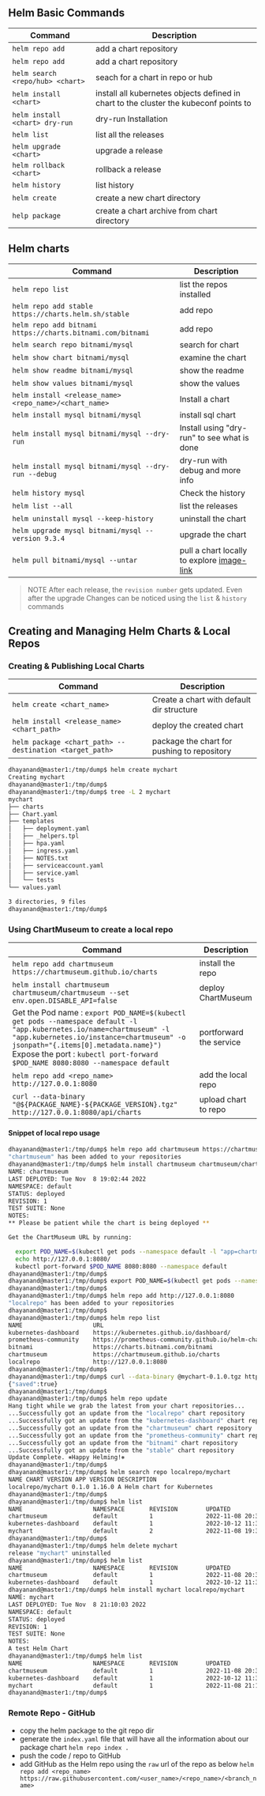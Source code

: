 ## Helm Basic Commands

|Command|Description|
|--|--|
|`helm repo add`| add a chart repository|
|`helm repo add`|add a chart repository|
|`helm search <repo/hub> <chart>`|seach for a chart in repo or hub|
|`helm install <chart>`|install all kubernetes objects defined in chart to the cluster the kubeconf points to |
|`helm install <chart> dry-run`|dry-run Installation|
|`helm list`|list all the releases|
|`helm upgrade <chart>`|upgrade a release|
|`helm rollback <chart>`|rollback a release|
|`helm history`|list history|
|`helm create`|create a new chart directory
|`help package`|create a chart archive from chart directory|


## Helm charts

|Command|Description|
|--|--|
|`helm repo list`|list the repos installed|
|`helm repo add stable https://charts.helm.sh/stable`|add repo|
|`helm repo add bitnami https://charts.bitnami.com/bitnami`|add repo|
|`helm search repo bitnami/mysql`|search for chart|
|`helm show chart bitnami/mysql`|examine the chart|
|`helm show readme bitnami/mysql`|show the readme|
|`helm show values bitnami/mysql`|show the values|
|`helm install <release_name> <repo_name>/<chart_name>`|Install a chart|
|`helm install mysql bitnami/mysql`|install sql chart|
|`helm install mysql bitnami/mysql --dry-run`|Install using "dry-run" to see what is done|
|`helm install mysql bitnami/mysql --dry-run --debug`|dry-run with debug and more info|
|`helm history mysql`|Check the history|
|`helm list --all`|list the releases|
|`helm uninstall mysql --keep-history`|uninstall the chart|
|`helm upgrade mysql bitnami/mysql --version 9.3.4`|upgrade the chart|
|`helm pull bitnami/mysql --untar`| pull a chart locally to explore [image-link](helm_chart_structure.png)|


>NOTE
>After each release, the `revision number` gets updated. Even after the upgrade
>Changes can be noticed using the `list` & `history` commands


## Creating and Managing Helm Charts & Local Repos

### Creating & Publishing Local Charts

|Command|Description|
|--|--|
|`helm create <chart_name>`|Create a chart with default dir structure|
|`helm install <release_name> <chart_path>`| deploy the created chart|
|`helm package <chart_path> --destination <target_path>`|package the chart for pushing to repository|


```bash
dhayanand@master1:/tmp/dump$ helm create mychart
Creating mychart
dhayanand@master1:/tmp/dump$
dhayanand@master1:/tmp/dump$ tree -L 2 mychart
mychart
├── charts
├── Chart.yaml
├── templates
│   ├── deployment.yaml
│   ├── _helpers.tpl
│   ├── hpa.yaml
│   ├── ingress.yaml
│   ├── NOTES.txt
│   ├── serviceaccount.yaml
│   ├── service.yaml
│   └── tests
└── values.yaml

3 directories, 9 files
dhayanand@master1:/tmp/dump$ 
```

### Using ChartMuseum to create a local repo

|Command|Description|
|--|--|
|`helm repo add chartmuseum https://chartmuseum.github.io/charts`| install the repo|
|`helm install chartmuseum chartmuseum/chartmuseum --set env.open.DISABLE_API=false`|deploy ChartMuseum|
|Get the Pod name : `export POD_NAME=$(kubectl get pods --namespace default -l "app.kubernetes.io/name=chartmuseum" -l "app.kubernetes.io/instance=chartmuseum" -o jsonpath="{.items[0].metadata.name}")` <br> Expose the port : `kubectl port-forward $POD_NAME 8080:8080 --namespace default`|portforward the service|
|`helm repo add <repo_name> http://127.0.0.1:8080`| add the local repo|
|`curl --data-binary "@${PACKAGE_NAME}-${PACKAGE_VERSION}.tgz" http://127.0.0.1:8080/api/charts`|upload chart to repo|




#### Snippet of local repo usage

```bash
dhayanand@master1:/tmp/dump$ helm repo add chartmuseum https://chartmuseum.github.io/charts
"chartmuseum" has been added to your repositories
dhayanand@master1:/tmp/dump$ helm install chartmuseum chartmuseum/chartmuseum --set env.open.DISABLE_API=false
NAME: chartmuseum
LAST DEPLOYED: Tue Nov  8 19:02:44 2022
NAMESPACE: default
STATUS: deployed
REVISION: 1
TEST SUITE: None
NOTES:
** Please be patient while the chart is being deployed **

Get the ChartMuseum URL by running:

  export POD_NAME=$(kubectl get pods --namespace default -l "app=chartmuseum" -l "release=chartmuseum" -o jsonpath="{.items[0].metadata.name}")
  echo http://127.0.0.1:8080/
  kubectl port-forward $POD_NAME 8080:8080 --namespace default
dhayanand@master1:/tmp/dump$
dhayanand@master1:/tmp/dump$ export POD_NAME=$(kubectl get pods --namespace default -l "app.kubernetes.io/name=chartmuseum" -l "app.kubernetes.io/instance=chartmuseum" -o jsonpath="{.items[0].metadata.name}")
dhayanand@master1:/tmp/dump$
dhayanand@master1:/tmp/dump$ helm repo add http://127.0.0.1:8080
"localrepo" has been added to your repositories
dhayanand@master1:/tmp/dump$
dhayanand@master1:/tmp/dump$ helm repo list
NAME                    URL                                               
kubernetes-dashboard    https://kubernetes.github.io/dashboard/           
prometheus-community    https://prometheus-community.github.io/helm-charts
bitnami                 https://charts.bitnami.com/bitnami                
chartmuseum             https://chartmuseum.github.io/charts              
localrepo               http://127.0.0.1:8080                                                         
dhayanand@master1:/tmp/dump$
dhayanand@master1:/tmp/dump$ curl --data-binary @mychart-0.1.0.tgz http://127.0.0.1:8080/api/charts
{"saved":true}
dhayanand@master1:/tmp/dump$
dhayanand@master1:/tmp/dump$ helm repo update
Hang tight while we grab the latest from your chart repositories...
...Successfully got an update from the "localrepo" chart repository
...Successfully got an update from the "kubernetes-dashboard" chart repository
...Successfully got an update from the "chartmuseum" chart repository
...Successfully got an update from the "prometheus-community" chart repository
...Successfully got an update from the "bitnami" chart repository
...Successfully got an update from the "stable" chart repository
Update Complete. ⎈Happy Helming!⎈
dhayanand@master1:/tmp/dump$
dhayanand@master1:/tmp/dump$ helm search repo localrepo/mychart
NAME CHART VERSION APP VERSION DESCRIPTION
localrepo/mychart 0.1.0 1.16.0 A Helm chart for Kubernetes
dhayanand@master1:/tmp/dump$
dhayanand@master1:/tmp/dump$ helm list
NAME                    NAMESPACE       REVISION        UPDATED                                 STATUS          CHART                           APP VERSION
chartmuseum             default         1               2022-11-08 20:38:55.716499817 +0000 UTC deployed        chartmuseum-3.9.1               0.15.0     
kubernetes-dashboard    default         1               2022-10-12 11:38:16.1986895 +0000 UTC   deployed        kubernetes-dashboard-5.11.0     2.7.0      
mychart                 default         2               2022-11-08 19:33:13.944719351 +0000 UTC deployed        mychart-0.1.0                   1.16.0     
dhayanand@master1:/tmp/dump$ 
dhayanand@master1:/tmp/dump$ helm delete mychart
release "mychart" uninstalled
dhayanand@master1:/tmp/dump$ helm list
NAME                    NAMESPACE       REVISION        UPDATED                                 STATUS          CHART                           APP VERSION
chartmuseum             default         1               2022-11-08 20:38:55.716499817 +0000 UTC deployed        chartmuseum-3.9.1               0.15.0     
kubernetes-dashboard    default         1               2022-10-12 11:38:16.1986895 +0000 UTC   deployed        kubernetes-dashboard-5.11.0     2.7.0      
dhayanand@master1:/tmp/dump$ helm install mychart localrepo/mychart
NAME: mychart
LAST DEPLOYED: Tue Nov  8 21:10:03 2022
NAMESPACE: default
STATUS: deployed
REVISION: 1
TEST SUITE: None
NOTES:
A test Helm Chart
dhayanand@master1:/tmp/dump$ helm list
NAME                    NAMESPACE       REVISION        UPDATED                                 STATUS          CHART                           APP VERSION
chartmuseum             default         1               2022-11-08 20:38:55.716499817 +0000 UTC deployed        chartmuseum-3.9.1               0.15.0     
kubernetes-dashboard    default         1               2022-10-12 11:38:16.1986895 +0000 UTC   deployed        kubernetes-dashboard-5.11.0     2.7.0      
mychart                 default         1               2022-11-08 21:10:03.616441533 +0000 UTC deployed        mychart-0.1.0                   1.16.0     
dhayanand@master1:/tmp/dump$ 
```

### Remote Repo - GitHub

- copy the helm package to the git repo dir
- generate the `index.yaml` file that will have all the information about our package chart
  `helm repo index .`
- push the code / repo to GitHub
- add GitHub as the Helm repo using the `raw` url of the repo as below
  `helm repo add <repo_name> https://raw.githubusercontent.com/<user_name>/<repo_name>/<branch_name>`
